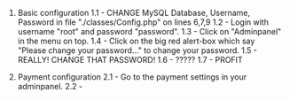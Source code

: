 1. Basic configuration
	1.1 - CHANGE MySQL Database, Username, Password in file "./classes/Config.php" on lines 6,7,9
	1.2 - Login with username "root" and password "password".
	1.3 - Click on "Adminpanel" in the menu on top.
	1.4 - Click on the big red alert-box which say "Please change your password..." to change your password.
	1.5 - REALLY! CHANGE THAT PASSWORD!
	1.6 - ?????
	1.7 - PROFIT

2. Payment configuration
	2.1 - Go to the payment settings in your adminpanel.
	2.2 - 